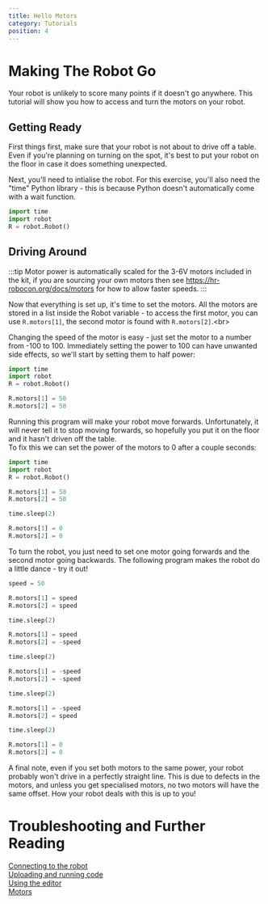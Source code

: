 ```yaml
---
title: Hello Motors
category: Tutorials
position: 4
---
```

# Making The Robot Go
Your robot is unlikely to score many points if it doesn't go anywhere. This tutorial will show you how to access and turn the motors on your robot.

## Getting Ready
First things first, make sure that your robot is not about to drive off a table. Even if you're planning on turning on the spot, it's best to put your robot on the floor in case it does something unexpected.

Next, you'll need to intialise the robot. For this exercise, you'll also need the "time" Python library - this is because Python doesn't automatically come with a wait function.
```python
import time
import robot
R = robot.Robot()
```

## Driving Around

:::tip
Motor power is automatically scaled for the 3-6V motors included in the kit, if you are sourcing your own motors then see https://hr-robocon.org/docs/motors for how to allow faster speeds.
:::

Now that everything is set up, it's time to set the motors. All the motors are stored in a list inside the Robot variable - to access the first motor, you can use `R.motors[1]`, the second motor is found with `R.motors[2]`.<br\>

Changing the speed of the motor is easy - just set the motor to a number from -100 to 100. Immediately setting the power to 100 can have unwanted side effects, so we'll start by setting them to half power:
```python
import time
import robot
R = robot.Robot()

R.motors[1] = 50
R.motors[2] = 50
```
Running this program will make your robot move forwards. Unfortunately, it will never tell it to stop moving forwards, so hopefully you put it on the floor and it hasn't driven off the table.<br>
To fix this we can set the power of the motors to 0 after a couple seconds:
```python
import time
import robot
R = robot.Robot()

R.motors[1] = 50
R.motors[2] = 50

time.sleep(2)

R.motors[1] = 0
R.motors[2] = 0
```
To turn the robot, you just need to set one motor going forwards and the second motor going backwards. The following program makes the robot do a little dance - try it out!
```python
speed = 50

R.motors[1] = speed
R.motors[2] = speed

time.sleep(2)

R.motors[1] = speed
R.motors[2] = -speed

time.sleep(2)

R.motors[1] = -speed
R.motors[2] = -speed

time.sleep(2)

R.motors[1] = -speed
R.motors[2] = speed

time.sleep(2)

R.motors[1] = 0
R.motors[2] = 0
```
A final note, even if you set both motors to the same power, your robot probably won't drive in a perfectly straight line. This is due to defects in the motors, and unless you get specialised motors, no two motors will have the same offset. How your robot deals with this is up to you!

# Troubleshooting and Further Reading
[Connecting to the robot](/docs/connecting) <br>
[Uploading and running code](/docs/uploading) <br>
[Using the editor](/docs/editor) <br>
[Motors](/docs/motors)
